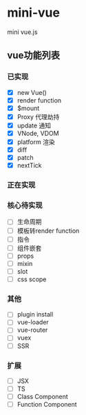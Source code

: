 # mini-vue
mini vue.js

## vue功能列表
### 已实现
* [x] new Vue()
* [x] render function
* [x] $mount
* [x] Proxy 代理劫持
* [x] update 通知
* [x] VNode, VDOM
* [x] platform 渲染
* [x] diff
* [x] patch
* [x] nextTick

### 正在实现

### 核心待实现
* [ ] 生命周期
* [ ] 模板转render function
* [ ] 指令
* [ ] 组件嵌套
* [ ] props
* [ ] mixin
* [ ] slot
* [ ] css scope

### 其他
* [ ] plugin install
* [ ] vue-loader
* [ ] vue-router
* [ ] vuex
* [ ] SSR

### 扩展
* [ ] JSX
* [ ] TS
* [ ] Class Component
* [ ] Function Component
